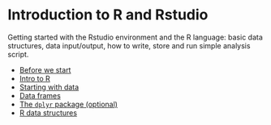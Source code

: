 # Introduction to R and Rstudio

Getting started with the Rstudio environment and the R language: basic
data structures, data input/output, how to write, store and run simple
analysis script.


- [Before we start](00-before-we-start.md)
- [Intro to R](01-intro-to-R.md)
- [Starting with data](02-starting-with-data.md)
- [Data frames](03-data-frames.md)
- [The `dplyr` package (optional)](04-dplyr.md)
- [R data structures](05-datastructures.md)

